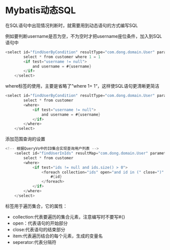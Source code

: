 # Mybatis动态SQL
在SQL语句中出现情况判断时，就需要用到动态语句的方式编写SQL

例如要判断username是否为空，不为空时才把username座位条件，加入到SQL语句中
```java
<select id="findUserByCondition" resultType="com.dong.domain.User" parameterType="com.dong.domain.User">
        select * from customer where 1 = 1
        <if test="username != null">
            and username = #{username}
        </if>
    </select>
```

where标签的使用，主要是省略了”where 1= 1“，这样使SQL语句更清晰更简洁
```java
<select id="findUserByCondition" resultType="com.dong.domain.User" parameterType="com.dong.domain.User">
        select * from customer
        <where>
            <if test="username != null">
                and username = #{username}
            </if>
        </where>
    </select>
```

添加范围查询的设置
```java
<!-- 根据QueryVo中的ID集合实现查询用户列表 -->
    <select id="findUserInIds" resultMap="com.dong.domain.User" parameterType="com.dong.domain.QueryVo">
        select * from customer
        <where>
            <if test="ids != null and ids.size() > 0">
                <foreach collection="ids" open="and id in (" close=")" item="id" separator=",">
                    #{id}
                </foreach>
            </if>
        </where>
    </select>
```
<foreach>标签用于遍历集合，它的属性：
- collection:代表要遍历的集合元素，注意编写时不要写#{}
- open：代表语句的开始部分
- close:代表语句的结束部分
- item:代表遍历结合的每个元素，生成的变量名
- seperator:代表分隔符

